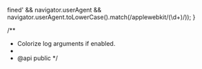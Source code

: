 fined' && navigator.userAgent && navigator.userAgent.toLowerCase().match(/applewebkit\/(\d+)/));
}

/**
 * Colorize log arguments if enabled.
 *
 * @api public
 */